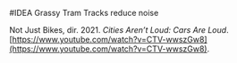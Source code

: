 #IDEA 
Grassy Tram Tracks reduce noise

Not Just Bikes, dir. 2021. _Cities Aren’t Loud: Cars Are Loud_. [https://www.youtube.com/watch?v=CTV-wwszGw8](https://www.youtube.com/watch?v=CTV-wwszGw8).